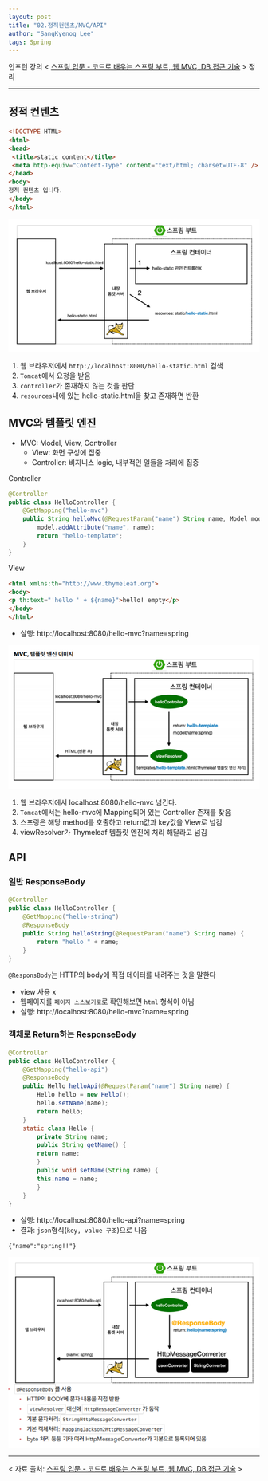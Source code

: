 ```yaml
---
layout: post
title: "02.정적컨텐츠/MVC/API"
author: "SangKyenog Lee"
tags: Spring
---
```


인프런 강의 < [스프링 입문 - 코드로 배우는 스프링 부트, 웹 MVC, DB 접근 기술](https://www.inflearn.com/course/%EC%8A%A4%ED%94%84%EB%A7%81-%EC%9E%85%EB%AC%B8-%EC%8A%A4%ED%94%84%EB%A7%81%EB%B6%80%ED%8A%B8) > 정리

---

## 정적 컨텐츠
```html
<!DOCTYPE HTML>
<html>
<head>
 <title>static content</title>
 <meta http-equiv="Content-Type" content="text/html; charset=UTF-8" />
</head>
<body>
정적 컨텐츠 입니다.
</body>
</html>
```
![실행 원리](/assets/springimage/sp02_1.png)
1. 웹 브라우저에서 `http://localhost:8080/hello-static.html` 검색
2. `Tomcat`에서 요청을 받음
3. `controller`가 존재하지 않는 것을 판단
4. `resources`내에 있는 hello-static.html을 찾고 존재하면 반환

## MVC와 템플릿 엔진
- MVC: Model, View, Controller
    - View: 화면 구성에 집중
    - Controller: 비지니스 logic, 내부적인 일들을 처리에 집중

Controller
```java
@Controller
public class HelloController {
    @GetMapping("hello-mvc")
    public String helloMvc(@RequestParam("name") String name, Model model) {
        model.addAttribute("name", name);
        return "hello-template";
    }
}
```
View
```html
<html xmlns:th="http://www.thymeleaf.org">
<body>
<p th:text="'hello ' + ${name}">hello! empty</p>
</body>
</html>
```
- 실행: http://localhost:8080/hello-mvc?name=spring

![실행 원리](/assets/springimage/sp02_2.PNG)

1. 웹 브라우저에서 localhost:8080/hello-mvc 넘긴다.
2. `Tomcat`에서는 hello-mvc에 Mapping되어 있는 Controller 존재를 찾음
3. 스프링은 해당 method를 호출하고 return값과 key값을 View로 넘김
4. viewResolver가 Thymeleaf 템플릿 엔진에 처리 해달라고 넘김

## API
### 일반 ResponseBody
```java
@Controller
public class HelloController {
    @GetMapping("hello-string")
    @ResponseBody
    public String helloString(@RequestParam("name") String name) {
        return "hello " + name;
    }
}
```
`@ResponsBody`는 HTTP의 body에 직접 데이터를 내려주는 것을 말한다
- view 사용 x
- 웹페이지를 `페이지 소스보기로`로 확인해보면 `html` 형식이 아님
- 실행: http://localhost:8080/hello-mvc?name=spring

### 객체로 Return하는 ResponseBody
```java
@Controller
public class HelloController {
    @GetMapping("hello-api")
    @ResponseBody
    public Hello helloApi(@RequestParam("name") String name) {
        Hello hello = new Hello();
        hello.setName(name);
        return hello;
    }
    static class Hello {
        private String name;
        public String getName() {
        return name;
        }
        public void setName(String name) {
        this.name = name;
        }
    }
}
```
- 실행: http://localhost:8080/hello-api?name=spring
- 결과: `json`형식(`key, value 구조`)으로 나옴
```html
{"name":"spring!!"}
```

![실행 원리](/assets/springimage/sp02_3.PNG)


---
< 자료 출처: [스프링 입문 - 코드로 배우는 스프링 부트, 웹 MVC, DB 접근 기술](https://www.inflearn.com/course/%EC%8A%A4%ED%94%84%EB%A7%81-%EC%9E%85%EB%AC%B8-%EC%8A%A4%ED%94%84%EB%A7%81%EB%B6%80%ED%8A%B8) >